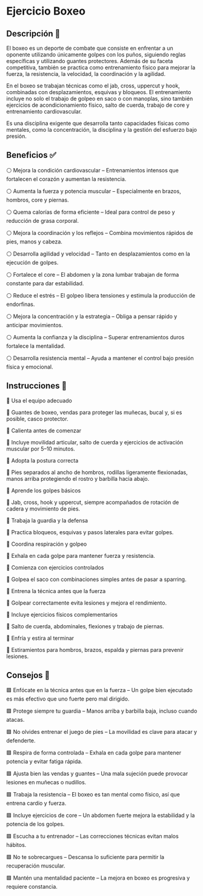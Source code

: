 # Ejercicio Boxeo 

## Descripción 📖 

El boxeo es un deporte de combate que consiste en enfrentar a un oponente utilizando únicamente golpes con los puños, siguiendo reglas específicas y utilizando guantes protectores. Además de su faceta competitiva, también se practica como entrenamiento físico para mejorar la fuerza, la resistencia, la velocidad, la coordinación y la agilidad.

En el boxeo se trabajan técnicas como el jab, cross, uppercut y hook, combinadas con desplazamientos, esquivas y bloqueos. El entrenamiento incluye no solo el trabajo de golpeo en saco o con manoplas, sino también ejercicios de acondicionamiento físico, salto de cuerda, trabajo de core y entrenamiento cardiovascular.

Es una disciplina exigente que desarrolla tanto capacidades físicas como mentales, como la concentración, la disciplina y la gestión del esfuerzo bajo presión.

## Beneficios ✅

⚪ Mejora la condición cardiovascular – Entrenamientos intensos que fortalecen el corazón y aumentan la resistencia.

⚪ Aumenta la fuerza y potencia muscular – Especialmente en brazos, hombros, core y piernas.

⚪ Quema calorías de forma eficiente – Ideal para control de peso y reducción de grasa corporal.

⚪ Mejora la coordinación y los reflejos – Combina movimientos rápidos de pies, manos y cabeza.

⚪ Desarrolla agilidad y velocidad – Tanto en desplazamientos como en la ejecución de golpes.

⚪ Fortalece el core – El abdomen y la zona lumbar trabajan de forma constante para dar estabilidad.

⚪ Reduce el estrés – El golpeo libera tensiones y estimula la producción de endorfinas.

⚪ Mejora la concentración y la estrategia – Obliga a pensar rápido y anticipar movimientos.

⚪ Aumenta la confianza y la disciplina – Superar entrenamientos duros fortalece la mentalidad.

⚪ Desarrolla resistencia mental – Ayuda a mantener el control bajo presión física y emocional.

## Instrucciones 🔱

🔶 Usa el equipo adecuado

🔹 Guantes de boxeo, vendas para proteger las muñecas, bucal y, si es posible, casco protector.

🔶 Calienta antes de comenzar

🔹 Incluye movilidad articular, salto de cuerda y ejercicios de activación muscular por 5–10 minutos.

🔶 Adopta la postura correcta

🔹 Pies separados al ancho de hombros, rodillas ligeramente flexionadas, manos arriba protegiendo el rostro y barbilla hacia abajo.

🔶 Aprende los golpes básicos

🔹 Jab, cross, hook y uppercut, siempre acompañados de rotación de cadera y movimiento de pies.

🔶 Trabaja la guardia y la defensa

🔹 Practica bloqueos, esquivas y pasos laterales para evitar golpes.

🔶 Coordina respiración y golpeo

🔹 Exhala en cada golpe para mantener fuerza y resistencia.

🔶 Comienza con ejercicios controlados

🔹 Golpea el saco con combinaciones simples antes de pasar a sparring.

🔶 Entrena la técnica antes que la fuerza

🔹 Golpear correctamente evita lesiones y mejora el rendimiento.

🔶 Incluye ejercicios físicos complementarios

🔹 Salto de cuerda, abdominales, flexiones y trabajo de piernas.

🔶 Enfría y estira al terminar

🔹 Estiramientos para hombros, brazos, espalda y piernas para prevenir lesiones.

## Consejos 🔰

🟪 Enfócate en la técnica antes que en la fuerza – Un golpe bien ejecutado es más efectivo que uno fuerte pero mal dirigido.

🟪 Protege siempre tu guardia – Manos arriba y barbilla baja, incluso cuando atacas.

🟪 No olvides entrenar el juego de pies – La movilidad es clave para atacar y defenderte.

🟪 Respira de forma controlada – Exhala en cada golpe para mantener potencia y evitar fatiga rápida.

🟪 Ajusta bien las vendas y guantes – Una mala sujeción puede provocar lesiones en muñecas o nudillos.

🟪 Trabaja la resistencia – El boxeo es tan mental como físico, así que entrena cardio y fuerza.

🟪 Incluye ejercicios de core – Un abdomen fuerte mejora la estabilidad y la potencia de los golpes.

🟪 Escucha a tu entrenador – Las correcciones técnicas evitan malos hábitos.

🟪 No te sobrecargues – Descansa lo suficiente para permitir la recuperación muscular.

🟪 Mantén una mentalidad paciente – La mejora en boxeo es progresiva y requiere constancia.